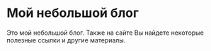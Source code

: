 # Мой небольшой блог

Это мой небольшой блог. Также на сайте Вы найдете некоторые полезные ссылки и другие материалы.